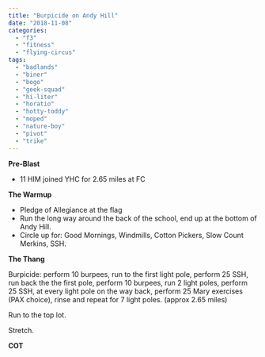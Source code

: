 ```yaml
---
title: "Burpicide on Andy Hill"
date: "2018-11-08"
categories: 
  - "f3"
  - "fitness"
  - "flying-circus"
tags: 
  - "badlands"
  - "biner"
  - "bogo"
  - "geek-squad"
  - "hi-liter"
  - "horatio"
  - "hotty-toddy"
  - "moped"
  - "nature-boy"
  - "pivot"
  - "trike"
---
```


**Pre-Blast**

- 11 HIM joined YHC for 2.65 miles at FC

**The Warmup**

- Pledge of Allegiance at the flag
- Run the long way around the back of the school, end up at the bottom of Andy Hill.
- Circle up for: Good Mornings, Windmills, Cotton Pickers, Slow Count Merkins, SSH.

**T****he T****hang**

Burpicide: perform 10 burpees, run to the first light pole, perform 25 SSH, run back the the first pole, perform 10 burpees, run 2 light poles, perform 25 SSH, at every light pole on the way back, perform 25 Mary exercises (PAX choice), rinse and repeat for 7 light poles. (approx 2.65 miles)

Run to the top lot.

Stretch.

**COT**
